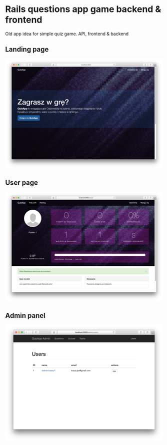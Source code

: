 # Rails questions app game backend & frontend

Old app idea for simple quiz game. API, frontend & backend

## Landing page

![Landing page](screen1.png)

## User page

![User page](screen2.png)

## Admin panel

![Admin page](screen3.png)
